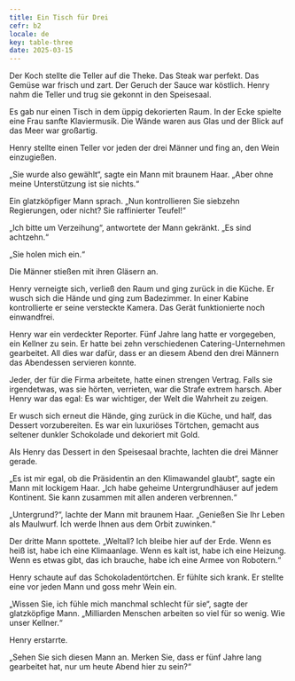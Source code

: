 ```yaml
---
title: Ein Tisch für Drei
cefr: b2
locale: de
key: table-three
date: 2025-03-15
---
```


Der Koch stellte die Teller auf die Theke. Das Steak war perfekt. Das Gemüse war frisch und zart. Der Geruch der Sauce war köstlich. Henry nahm die Teller und trug sie gekonnt in den Speisesaal.

Es gab nur einen Tisch in dem üppig dekorierten Raum. In der Ecke spielte eine Frau sanfte Klaviermusik. Die Wände waren aus Glas und der Blick auf das Meer war großartig.

Henry stellte einen Teller vor jeden der drei Männer und fing an, den Wein einzugießen.

„Sie wurde also gewählt“, sagte ein Mann mit braunem Haar. „Aber ohne meine Unterstützung ist sie nichts.“

Ein glatzköpfiger Mann sprach. „Nun kontrollieren Sie siebzehn Regierungen, oder nicht? Sie raffinierter Teufel!“

„Ich bitte um Verzeihung“, antwortete der Mann gekränkt. „Es sind achtzehn.“

„Sie holen mich ein.“

Die Männer stießen mit ihren Gläsern an.

Henry verneigte sich, verließ den Raum und ging zurück in die Küche. Er wusch sich die Hände und ging zum Badezimmer. In einer Kabine kontrollierte er seine versteckte Kamera. Das Gerät funktionierte noch einwandfrei.

Henry war ein verdeckter Reporter. Fünf Jahre lang hatte er vorgegeben, ein Kellner zu sein. Er hatte bei zehn verschiedenen Catering-Unternehmen gearbeitet. All dies war dafür, dass er an diesem Abend den drei Männern das Abendessen servieren konnte.

Jeder, der für die Firma arbeitete, hatte einen strengen Vertrag. Falls sie irgendetwas, was sie hörten, verrieten, war die Strafe extrem harsch. Aber Henry war das egal: Es war wichtiger, der Welt die Wahrheit zu zeigen.

Er wusch sich erneut die Hände, ging zurück in die Küche, und half, das Dessert vorzubereiten. Es war ein luxuriöses Törtchen, gemacht aus seltener dunkler Schokolade und dekoriert mit Gold.

Als Henry das Dessert in den Speisesaal brachte, lachten die drei Männer gerade.

„Es ist mir egal, ob die Präsidentin an den Klimawandel glaubt“, sagte ein Mann mit lockigem Haar. „Ich habe geheime Untergrundhäuser auf jedem Kontinent. Sie kann zusammen mit allen anderen verbrennen.“

„Untergrund?“, lachte der Mann mit braunem Haar. „Genießen Sie Ihr Leben als Maulwurf. Ich werde Ihnen aus dem Orbit zuwinken.“

Der dritte Mann spottete. „Weltall? Ich bleibe hier auf der Erde. Wenn es heiß ist, habe ich eine Klimaanlage. Wenn es kalt ist, habe ich eine Heizung. Wenn es etwas gibt, das ich brauche, habe ich eine Armee von Robotern.“

Henry schaute auf das Schokoladentörtchen. Er fühlte sich krank. Er stellte eine vor jeden Mann und goss mehr Wein ein.

„Wissen Sie, ich fühle mich manchmal schlecht für sie“, sagte der glatzköpfige Mann. „Milliarden Menschen arbeiten so viel für so wenig. Wie unser Kellner.“

Henry erstarrte.

„Sehen Sie sich diesen Mann an. Merken Sie, dass er fünf Jahre lang gearbeitet hat, nur um heute Abend hier zu sein?“